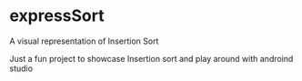 # expressSort
A visual representation of Insertion Sort

Just a fun project to showcase Insertion sort and play around with androind studio
